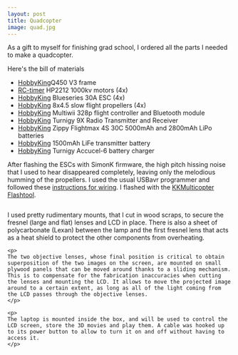 ```yaml
---
layout: post
title: Quadcopter
image: quad.jpg
---
```

<div class="well">
	<p>
		As a gift to myself for finishing grad school, I ordered all the parts I needed to make a quadcopter. 
	</p>
</div>

<p>
	Here's the bill of materials
	<ul>
	  <li><a href="http://www.hobbyking.com/">HobbyKing</a>Q450 V3 frame</li>
	  <li><a href="http://rctimer.com/">RC-timer</a> HP2212 1000kv motors (4x)</li>
	  <li><a href="http://www.hobbyking.com/">HobbyKing</a> Blueseries 30A ESC (4x)</li>
	  <li><a href="http://www.hobbyking.com/">HobbyKing</a> 8x4.5 slow flight propellers (4x)</li>
	  <li><a href="http://www.hobbyking.com/">HobbyKing</a> Multiwii 328p flight controller and Bluetooth module</li>
	  <li><a href="http://www.hobbyking.com/">HobbyKing</a> Turnigy 9X Radio Transmitter and Receiver</li>
	  <li><a href="http://www.hobbyking.com/">HobbyKing</a> Zippy Flightmax 4S 30C 5000mAh and 2800mAh LiPo batteries</li>
	  <li><a href="http://www.hobbyking.com/">HobbyKing</a> 1500mAh LiFe transmitter battery</li>
	  <li><a href="http://www.hobbyking.com/">HobbyKing</a> Turnigy Accucel-6 battery charger</li>
	</ul>
</p>

<p>
	After flashing the ESCs with SimonK firmware, the high pitch hissing noise that I used to hear disappeared completely, leaving only the melodious humming of the propellers. I used the usual USBavr programmer and followed these <a href="http://polakiumengineering.org/?p=1119">instructions for wiring</a>. I flashed with the <a href="http://lazyzero.de/en/modellbau/kkmulticopterflashtool">KKMulticopter Flashtool</a>.
</p>

<img src="{{ site.url }}/assets/img/quad_simonk.jpg" class="img-responsive img-rounded" alt="">

<div class="row">
	<div class="col-md-4">
		<img src="{{ site.url }}/assets/img/projector_inside.jpg" class="img-responsive img-rounded" alt="">
	</div>
	<div class="col-md-8">
	<p>
	I used pretty rudimentary mounts, that I cut in wood scraps, to secure the fresnel (large and flat) lenses and LCD in place. There is also a sheet of polycarbonate (Lexan) between the lamp and the first fresnel lens that acts as a heat shield to protect the other components from overheating.
	</p>

	<p>
	The two objective lenses, whose final position is critical to obtain superposition of the two images on the screen, are mounted on small plywood panels that can be moved around thanks to a sliding mechanism. This is to compensate for the fabrication inaccuracies when cutting the lenses and mounting the LCD. It allows to move the projected image around to a certain extent, as long as all of the light coming from the LCD passes through the objective lenses.
	</p>

	<p>
	The laptop is mounted inside the box, and will be used to control the LCD screen, store the 3D movies and play them. A cable was hooked up to its power button to allow to turn it on and off without having to access it.
	</p>
</div>
</div>